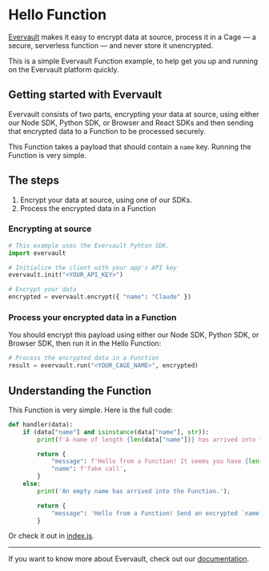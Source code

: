 # Hello Function
[Evervault](https://evervault.com) makes it easy to encrypt data at source, process it in a Cage — a secure, serverless function — and never store it unencrypted.

This is a simple Evervault Function example, to help get you up and running on the Evervault platform quickly.

## Getting started with Evervault

Evervault consists of two parts, encrypting your data at source, using either our Node SDK, Python SDK, or Browser and React SDKs and then sending that encrypted data to a Function to be processed securely.

This Function takes a payload that should contain a `name` key. Running the Function is very simple.

## The steps
1. Encrypt your data at source, using one of our SDKs.
2. Process the encrypted data in a Function

### Encrypting at source
```python
# This example uses the Evervault Pyhton SDK.
import evervault

# Initialize the client with your app's API key
evervault.init("<YOUR_API_KEY>")

# Encrypt your data
encrypted = evervault.encrypt({ "name": "Claude" })
```

### Process your encrypted data in a Function
You should encrypt this payload using either our Node SDK, Python SDK, or Browser SDK, then run it in the Hello Function:

```python
# Process the encrypted data in a Function
result = evervault.run("<YOUR_CAGE_NAME>", encrypted)
```

## Understanding the Function
This Function is very simple. Here is the full code:

```python
def handler(data):
    if (data["name"] and isinstance(data["name"], str)):
        print(f'A name of length {len(data["name"])} has arrived into the Function.');

        return {
            "message": f'Hello from a Function! It seems you have {len(data["name"])} letters in your name',
            "name": f'fake call',
        }
    else:
        print('An empty name has arrived into the Function.');

        return {
            "message": 'Hello from a Function! Send an encrypted `name` parameter to show Function decryption in action',
        }
```

Or check it out in [index.js](./index.js).

--- 
If you want to know more about Evervault, check out our [documentation](https://docs.evervault.com).
